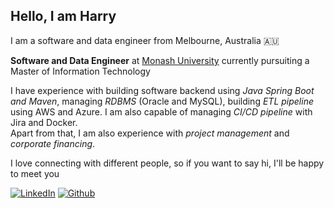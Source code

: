 <h2>Hello, I am Harry</h2>
<p> I am a software and data engineer from Melbourne, Australia 🇦🇺</p>
<p><b>Software and Data Engineer</b> at <a href="https://monash.edu">Monash University<a> currently pursuiting a Master of Information Technology</br>
 </p>
<p>I have experience with building software backend using <em>Java Spring Boot and Maven</em>, managing <em>RDBMS</em> (Oracle and MySQL), building <em>ETL pipeline</em> using AWS and Azure. I am also capable of managing <em>CI/CD pipeline</em> with Jira and Docker.</br>
Apart from that, I am also experience with <em>project management</em> and <em>corporate financing</em>.
</p>

<p>I love connecting with different people, so if you want to say hi, I'll be happy to meet you</p>

[![LinkedIn](https://img.shields.io/badge/-HarryZhan-blue?style=flat-square&logo=Linkedin&logoColor=white&link=https://www.linkedin.com/in/harry-zhan-watson-30486b134/)](https://www.linkedin.com/in/harry-zhan-watson-30486b134/)
[![Github](https://img.shields.io/github/followers/watanaberyunosuke?label=follow&style=social)](https://github.com/watanaberyunosuke)

